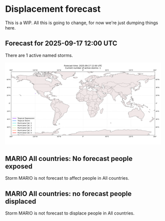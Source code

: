 # Displacement forecast

This is a WIP. All this is going to change, for now we're just dumping things here.

## Forecast for 2025-09-17 12:00 UTC

There are 1 active named storms.

![Active storm ensemble tracks](ECMWF_TC_tracks_20250917120000.png)


## MARIO All countries: No forecast people exposed

Storm MARIO is not forecast to affect people in All countries.


## MARIO All countries: no forecast people displaced

Storm MARIO is not forecast to displace people in All countries.


